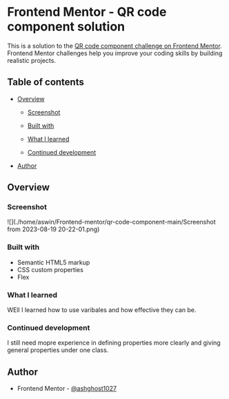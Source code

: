 # Frontend Mentor - QR code component solution

This is a solution to the [QR code component challenge on Frontend Mentor](https://www.frontendmentor.io/challenges/qr-code-component-iux_sIO_H). Frontend Mentor challenges help you improve your coding skills by building realistic projects. 

## Table of contents

- [Overview](#overview)
  - [Screenshot](#screenshot)


  - [Built with](#built-with)
  - [What I learned](#what-i-learned)
  - [Continued development](#continued-development)

- [Author](#author)


## Overview

### Screenshot

![](./home/aswin/Frontend-mentor/qr-code-component-main/Screenshot from 2023-08-19 20-22-01.png)







### Built with

- Semantic HTML5 markup
- CSS custom properties
- Flex



### What I learned

WEll I learned how to use varibales and how effective they can be. 



### Continued development

I still need mopre experience in defining properties more clearly and giving general properties under one class.



## Author


- Frontend Mentor - [@ashghost1027](https://www.frontendmentor.io/profile/ashghost1027)


